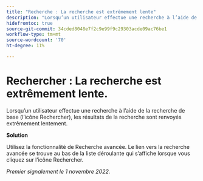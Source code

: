 ```yaml
---
title: "Recherche : La recherche est extrêmement lente"
description: "Lorsqu’un utilisateur effectue une recherche à l’aide de la recherche de base (l’icône Rechercher), les résultats de la recherche sont renvoyés extrêmement lentement."
hidefromtoc: true
source-git-commit: 34cded8048e7f2c9e99f9c29303acde09ac76be1
workflow-type: tm+mt
source-wordcount: '70'
ht-degree: 11%

---
```



# Rechercher : La recherche est extrêmement lente.

Lorsqu’un utilisateur effectue une recherche à l’aide de la recherche de base (l’icône Rechercher), les résultats de la recherche sont renvoyés extrêmement lentement.

**Solution**

Utilisez la fonctionnalité de Recherche avancée. Le lien vers la recherche avancée se trouve au bas de la liste déroulante qui s’affiche lorsque vous cliquez sur l’icône Rechercher.

_Premier signalement le 1 novembre 2022._

